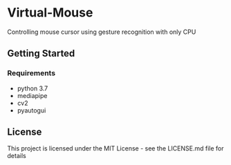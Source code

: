 # Virtual-Mouse
Controlling mouse cursor using gesture recognition with only CPU

## Getting Started

### Requirements

* python 3.7
* mediapipe
* cv2
* pyautogui

## License

This project is licensed under the MIT License - see the LICENSE.md file for details
